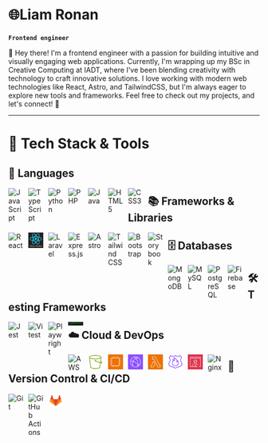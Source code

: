 # 🌐Liam Ronan

**`Frontend engineer`**

👋 Hey there! I'm a frontend engineer with a passion for building intuitive and visually engaging web applications. Currently, I'm wrapping up my BSc in Creative Computing at IADT, where I've been blending creativity with technology to craft innovative solutions. I love working with modern web technologies like React, Astro, and TailwindCSS, but I'm always eager to explore new tools and frameworks. Feel free to check out my projects, and let's connect! 🚀

---
# 🧰 Tech Stack & Tools

## 🚀 Languages  
<img align="left" alt="JavaScript" width="30px" style="padding-right:10px;" src="https://cdn.jsdelivr.net/gh/devicons/devicon/icons/javascript/javascript-plain.svg" />
<img align="left" alt="TypeScript" width="30px" style="padding-right:10px;" src="https://cdn.jsdelivr.net/gh/devicons/devicon/icons/typescript/typescript-plain.svg" />
<img align="left" alt="Python" width="30px" style="padding-right:10px;" src="https://cdn.jsdelivr.net/gh/devicons/devicon/icons/python/python-plain.svg" />
<img align="left" alt="PHP" width="30px" style="padding-right:10px;" src="https://upload.wikimedia.org/wikipedia/commons/2/27/PHP-logo.svg" />
<img align="left" alt="Java" width="30px" style="padding-right:10px;" src="https://cdn.jsdelivr.net/gh/devicons/devicon/icons/java/java-original.svg" />
<img align="left" alt="HTML5" width="30px" style="padding-right:10px;" src="https://cdn.jsdelivr.net/gh/devicons/devicon/icons/html5/html5-plain.svg" />
<img align="left" alt="CSS3" width="30px" style="padding-right:10px;" src="https://cdn.jsdelivr.net/gh/devicons/devicon/icons/css3/css3-plain.svg" />

## 📚 Frameworks & Libraries  
<img align="left" alt="React" width="30px" style="padding-right:10px;" src="https://cdn.jsdelivr.net/gh/devicons/devicon/icons/react/react-original.svg" />
<img align="left" alt="React Native" width="30px" style="padding-right:10px;" src="https://github.com/Liam-Ronan-dev/Liam-Ronan-dev/blob/main/Assets/other/Screenshot%202025-02-20%20172808.jpg?raw=true" />
<img align="left" alt="Laravel" width="30px" style="padding-right:10px;" src="https://cdn.jsdelivr.net/gh/devicons/devicon/icons/laravel/laravel-original.svg" />
<img align="left" alt="Express.js" width="30px" style="padding-right:10px;" src="https://cdn.jsdelivr.net/gh/devicons/devicon/icons/express/express-original.svg" />
<img align="left" alt="Astro" width="30px" style="padding-right:10px;" src="https://cdn.jsdelivr.net/gh/devicons/devicon/icons/astro/astro-original.svg" />
<img align="left" alt="Tailwind CSS" width="30px" style="padding-right:10px;" src="https://upload.wikimedia.org/wikipedia/commons/d/d5/Tailwind_CSS_Logo.svg" />
<img align="left" alt="Bootstrap" width="30px" style="padding-right:10px;" src="https://cdn.jsdelivr.net/gh/devicons/devicon/icons/bootstrap/bootstrap-original.svg" />
<img align="left" alt="Storybook" width="30px" style="padding-right:10px;" src="https://cdn.jsdelivr.net/gh/devicons/devicon/icons/storybook/storybook-original.svg" />

## 🗄️ Databases  
<img align="left" alt="MongoDB" width="30px" style="padding-right:10px;" src="https://cdn.jsdelivr.net/gh/devicons/devicon/icons/mongodb/mongodb-plain.svg" />
<img align="left" alt="MySQL" width="30px" style="padding-right:10px;" src="https://cdn.jsdelivr.net/gh/devicons/devicon/icons/mysql/mysql-original.svg" />
<img align="left" alt="PostgreSQL" width="30px" style="padding-right:10px;" src="https://cdn.jsdelivr.net/gh/devicons/devicon/icons/postgresql/postgresql-original.svg" />
<img align="left" alt="Firebase" width="30px" style="padding-right:10px;" src="https://cdn.jsdelivr.net/gh/devicons/devicon/icons/firebase/firebase-plain.svg" />

## 🛠️ Testing Frameworks  
<img align="left" alt="Jest" width="30px" style="padding-right:10px;" src="https://cdn.jsdelivr.net/gh/devicons/devicon/icons/jest/jest-plain.svg" />
<img align="left" alt="Vitest" width="30px" style="padding-right:10px;" src="https://vitest.dev/logo.svg" />
<img align="left" alt="Playwright" width="30px" style="padding-right:10px;" src="https://playwright.dev/img/playwright-logo.svg" />
<img align="left" alt="Supertest" width="30px" style="padding-right:10px;" src="https://raw.githubusercontent.com/Liam-Ronan-dev/Liam-Ronan-dev/refs/heads/main/Assets/other/Screenshot%202025-02-20%20170828.jpg" />

## ☁️ Cloud & DevOps  
<img align="left" alt="AWS" width="30px" style="padding-right:10px;" src="https://upload.wikimedia.org/wikipedia/commons/9/93/Amazon_Web_Services_Logo.svg" />
<img align="left" alt="AWS S3" width="30px" style="padding-right:10px;" src="https://raw.githubusercontent.com/Liam-Ronan-dev/Liam-Ronan-dev/refs/heads/main/Assets/Res_Amazon-Simple-Storage-Service_Bucket_48.svg" />
<img align="left" alt="AWS EC2" width="30px" style="padding-right:10px;" src="https://raw.githubusercontent.com/Liam-Ronan-dev/Liam-Ronan-dev/refs/heads/main/Assets/EC2-instance-contents_32.svg" />
<img align="left" alt="AWS CloudFront" width="30px" style="padding-right:10px;" src="https://raw.githubusercontent.com/Liam-Ronan-dev/Liam-Ronan-dev/refs/heads/main/Assets/Arch_Amazon-CloudFront_32.svg" />
<img align="left" alt="AWS Lambda@Edge" width="30px" style="padding-right:10px;" src="https://raw.githubusercontent.com/Liam-Ronan-dev/Liam-Ronan-dev/refs/heads/main/Assets/Arch_AWS-Lambda_32.svg" />
<img align="left" alt="AWS Route 53" width="30px" style="padding-right:10px;" src="https://raw.githubusercontent.com/Liam-Ronan-dev/Liam-Ronan-dev/refs/heads/main/Assets/Res_Amazon-Route-53_Resolver-DNS-Firewall_48.svg" />
<img align="left" alt="AWS ACM" width="30px" style="padding-right:10px;" src="https://raw.githubusercontent.com/Liam-Ronan-dev/Liam-Ronan-dev/16f2c7679fd914b0f90a27708e83eea6ace3e1c3/Assets/AWS/Arch_AWS-Certificate-Manager_32.svg" />
<img align="left" alt="Nginx" width="30px" style="padding-right:10px;" src="https://cdn.jsdelivr.net/gh/devicons/devicon/icons/nginx/nginx-original.svg" />

## 🔗 Version Control & CI/CD  
<img align="left" alt="Git" width="30px" style="padding-right:10px;" src="https://cdn.jsdelivr.net/gh/devicons/devicon/icons/git/git-original.svg" />
<img align="left" alt="GitHub Actions" width="30px" style="padding-right:10px;" src="https://github.githubassets.com/images/modules/logos_page/GitHub-Mark.png" />
<img align="left" alt="GitLab" width="30px" style="padding-right:10px;" src="https://github.com/Liam-Ronan-dev/Liam-Ronan-dev/blob/main/Assets/other/Screenshot%202025-02-20%20172901.jpg?raw=true" />







<!--
**Liam-Ronan-dev/Liam-Ronan-dev** is a ✨ _special_ ✨ repository because its `README.md` (this file) appears on your GitHub profile.

Here are some ideas to get you started:

- 🔭 I’m currently working on ...
- 🌱 I’m currently learning ...
- 👯 I’m looking to collaborate on ...
- 🤔 I’m looking for help with ...
- 💬 Ask me about ...
- 📫 How to reach me: ...
- 😄 Pronouns: ...
- ⚡ Fun fact: ...
-->

